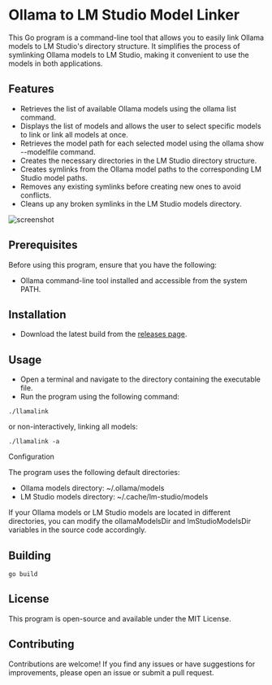 # Ollama to LM Studio Model Linker

This Go program is a command-line tool that allows you to easily link Ollama models to LM Studio's directory structure. It simplifies the process of symlinking Ollama models to LM Studio, making it convenient to use the models in both applications.

## Features

- Retrieves the list of available Ollama models using the ollama list command.
- Displays the list of models and allows the user to select specific models to link or link all models at once.
- Retrieves the model path for each selected model using the ollama show --modelfile command.
- Creates the necessary directories in the LM Studio directory structure.
- Creates symlinks from the Ollama model paths to the corresponding LM Studio model paths.
- Removes any existing symlinks before creating new ones to avoid conflicts.
- Cleans up any broken symlinks in the LM Studio models directory.

![screenshot](https://github.com/sammcj/llamalink/assets/862951/6559d22a-060f-42b9-9b31-e0c60f724d53)

## Prerequisites

Before using this program, ensure that you have the following:

- Ollama command-line tool installed and accessible from the system PATH.

## Installation

- Download the latest build from the [releases page](https://github.com/sammcj/llamalink/releases).

## Usage

- Open a terminal and navigate to the directory containing the executable file.
- Run the program using the following command:

```shell
./llamalink
```

or non-interactively, linking all models:

```shell
./llamalink -a
```

Configuration

The program uses the following default directories:

- Ollama models directory: ~/.ollama/models
- LM Studio models directory: ~/.cache/lm-studio/models

If your Ollama models or LM Studio models are located in different directories, you can modify the ollamaModelsDir and lmStudioModelsDir variables in the source code accordingly.

## Building

```shell
go build
```

## License

This program is open-source and available under the MIT License.

## Contributing

Contributions are welcome! If you find any issues or have suggestions for improvements, please open an issue or submit a pull request.
